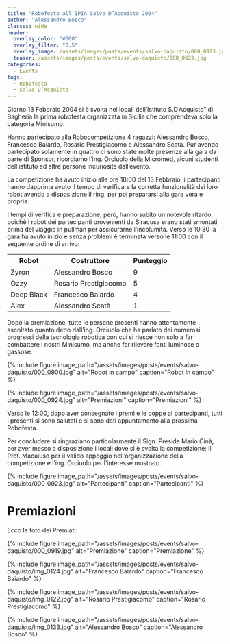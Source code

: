 ```yaml
---
title: "Robofesta all’IPIA Salvo D’Acquisto 2004"
author: "Alessandro Bosco"
classes: wide
header:
  overlay_color: "#000"
  overlay_filter: "0.5"
  overlay_image: /assets/images/posts/events/salvo-daquisto/000_0923.jpg
  teaser: /assets/images/posts/events/salvo-daquisto/000_0923.jpg
categories:
  - Events
tags:
  - Robofesta
  - Salvo D’Acquisto
---
```


Giorno 13 Febbraio 2004 si è svolta nei locali dell’Istituto S.D’Acquisto” di Bagheria la prima robofesta organizzata in Sicilia che comprendeva solo la categoria Minisumo.

Hanno partecipato alla Robocompetizione 4 ragazzi: Alessandro Bosco, Francesco Baiardo, Rosario Prestigiacomo e Alessandro Scatà. Pur avendo partecipato solamente in quattro ci sono state molte presenze alla gara da parte di Sponsor, ricordiamo l’ing. Orciuolo della Micromed, alcuni studenti dell’istituto ed altre persone incuriosite dall’evento.

La competizione ha avuto inizio alle ore 10:00 del 13 Febbraio, i partecipanti hanno dapprima avuto il tempo di verificare la corretta funzionalità dei loro robot avendo a disposizione il ring, per poi prepararsi alla gara vera e propria.

I tempi di verifica e preparazione, però, hanno subito un notevole ritardo, poichè i robot dei partecipanti provenienti da Siracusa erano stati smontati prima del viaggio in pullman per assicurarne l’incolumità.
Verso le 10:30 la gara ha avuto inizio e senza problemi è terminata verso le 11:00 con il seguente ordine di arrivo:

| Robot | Costruttore	| Punteggio |
|-------|-------------|-----------|
| Zyron | Alessandro Bosco | 9 |
| Ozzy | Rosario Prestigiacomo | 5 |
| Deep Black | Francesco Baiardo | 4 |
| Alex | Alessandro Scatà | 1 |

Dopo la premiazione, tutte le persone presenti hanno attentamente ascoltato quanto detto dall’ing. Orciuolo che ha parlato dei numerosi progressi della tecnologia robotica con cui si riesce non solo a far combattere i nostri Minisumo, ma anche far rilevare fonti luminose o gassose.

{% include figure image_path="/assets/images/posts/events/salvo-daquisto/000_0900.jpg" alt="Robot in campo" caption="Robot in campo" %}

{% include figure image_path="/assets/images/posts/events/salvo-daquisto/000_0924.jpg" alt="Premiazioni" caption="Premiazioni" %}

Verso le 12:00, dopo aver consegnato i premi e le coppe ai partecipanti, tutti i presenti si sono salutati e si sono dati appuntamento alla prossima Robofesta.

Per concludere si ringraziano particolarmente il Sign. Preside Mario Cinà, per aver messo a disposizione i locali dove si è svolta la competizione; il Prof. Macaluso per il valido appoggio nell’organizzazione della competizione e l’ing. Orciuolo per l’interesse mostrato.

{% include figure image_path="/assets/images/posts/events/salvo-daquisto/000_0923.jpg" alt="Partecipanti" caption="Partecipanti" %}

# Premiazioni

Ecco le foto dei Premiati:

{% include figure image_path="/assets/images/posts/events/salvo-daquisto/000_0919.jpg" alt="Premiazione" caption="Premiazione" %}

{% include figure image_path="/assets/images/posts/events/salvo-daquisto/img_0124.jpg" alt="Francesco Baiardo" caption="Francesco Baiardo" %}

{% include figure image_path="/assets/images/posts/events/salvo-daquisto/img_0122.jpg" alt="Rosario Prestigiacomo" caption="Rosario Prestigiacomo" %}

{% include figure image_path="/assets/images/posts/events/salvo-daquisto/img_0133.jpg" alt="Alessandro Bosco" caption="Alessandro Bosco" %}